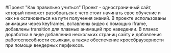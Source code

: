 #Проект "Как правильно учиться"
Проект - одностраничный сайт, который поможет разобраться с чего стоит начинать свое обучение и как не остановиться на пути получения знаний.
В проекте использованы анимации через keyframes, вставлены видео с помощью iframe, добавлены transition для плавных анимаций про наведении. 
В планах доработка в виде добавления нескольких страниц сайту и добавления работоспособности ссылкам, а также обеспечение кроссбраузерности при помощи вендерных перфиксов. 
